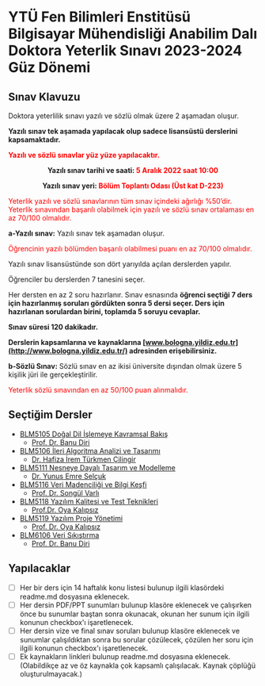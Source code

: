 # YTÜ Fen Bilimleri Enstitüsü Bilgisayar Mühendisliği Anabilim Dalı Doktora Yeterlik Sınavı 2023-2024 Güz Dönemi

## Sınav Klavuzu

Doktora yeterlilik sınavı yazılı ve sözlü olmak üzere 2 aşamadan oluşur.

**Yazılı sınav tek aşamada yapılacak olup sadece lisansüstü derslerini kapsamaktadır.**

**<span style="color: red;">Yazılı ve sözlü sınavlar yüz yüze yapılacaktır.</span>**

<center>

**Yazılı sınav tarihi ve saati: <span style="color: red;">5 Aralık 2022 saat 10:00</span>**

**Yazılı sınav yeri: <span style="color: red;">Bölüm Toplantı Odası (Üst kat D-223)</span>**

</center>

<span style="color: red;">Yeterlik yazılı ve sözlü sınavlarının tüm sınav içindeki ağırlığı %50’dir. Yeterlik sınavından başarılı olabilmek için yazılı ve sözlü sınav ortalaması en az 70/100 olmalıdır.</span>

**a-Yazılı sınav:** Yazılı sınav tek aşamadan oluşur.

<span style="color: red;">Öğrencinin yazılı bölümden başarılı olabilmesi puanı en az 70/100 olmalıdır.</span>

Yazılı sınav lisansüstünde son dört yarıyılda açılan derslerden yapılır.

Öğrenciler bu derslerden 7 tanesini seçer.

Her dersten en az 2 soru hazırlanır. Sınav esnasında **öğrenci seçtiği 7 ders için hazırlanmış soruları gördükten sonra 5 dersi seçer. Ders için hazırlanan sorulardan birini, toplamda 5 soruyu cevaplar.**

**Sınav süresi 120 dakikadır.**

**Derslerin kapsamlarına ve kaynaklarına [www.bologna.yildiz.edu.tr](http://www.bologna.yildiz.edu.tr/) adresinden erişebilirsiniz.**

**b-Sözlü Sınav:** Sözlü sınav en az ikisi üniversite dışından olmak üzere 5 kişilik jüri ile gerçekleştirilir.

<span style="color: red;">Yeterlik sözlü sınavından en az 50/100 puan alınmalıdır.</span>

## Seçtiğim Dersler

- [BLM5105 Doğal Dil İşlemeye Kavramsal Bakış](BLM5105_Dogal_Dil_Islemeye_Kavramsal_Bakis)
  - [Prof. Dr. Banu Diri](https://avesis.yildiz.edu.tr/diri/documents)
- [BLM5106 İleri Algoritma Analizi ve Tasarımı](BLM5106_Ileri_Algoritma_Analizi_ve_Tasarimi)
  - [Dr. Hafiza İrem Türkmen Çilingir](https://avesis.yildiz.edu.tr/irem/documents)
- [BLM5111 Nesneye Dayalı Tasarım ve Modelleme](BLM5111_Nesneye_Dayali_Tasarim_ve_Modelleme)
  - [Dr. Yunus Emre Selçuk](https://avesis.yildiz.edu.tr/yselcuk/dokumanlar)
- [BLM5116 Veri Madenciliği ve Bilgi Keşfi](BLM5116_Veri_Madenciligi_ve_Bilgi_Kesfi)
  - [Prof. Dr. Songül Varlı](https://avesis.yildiz.edu.tr/svarli/documents)
- [BLM5118 Yazılım Kalitesi ve Test Teknikleri](BLM5118_Yazilim_Kalitesi_ve_Test_Teknikleri)
  - [Prof.Dr. Oya Kalıpsız](https://avesis.yildiz.edu.tr/kalipsiz/documents)
- [BLM5119 Yazılım Proje Yönetimi](BLM5119_Yazilim_Proje_Yonetimi)
  - [Prof. Dr. Oya Kalıpsız](https://avesis.yildiz.edu.tr/kalipsiz/documents)
- [BLM6106 Veri Sıkıştırma](BLM6106_Veri_Sikistirma)
  - [Prof. Dr. Banu Diri](https://avesis.yildiz.edu.tr/diri/documents)

## Yapılacaklar

- [ ] Her bir ders için 14 haftalık konu listesi bulunup ilgili klasördeki readme.md dosyasına eklenecek.
- [ ] Her dersin PDF/PPT sunumları bulunup klasöre eklenecek ve çalışırken önce bu sunumlar baştan sonra okunacak, okunan her sunum için ilgili konunun checkbox'ı işaretlenecek.
- [ ] Her dersin vize ve final sınav soruları bulunup klasöre eklenecek ve sunumlar çalışıldıktan sonra bu sorular çözülecek, çözülen her soru için ilgili konunun checkbox'ı işaretlenecek.
- [ ] Ek kaynakların linkleri bulunup readme.md dosyasına eklenecek. (Olabildikçe az ve öz kaynakla çok kapsamlı çalışılacak. Kaynak çöplüğü oluşturulmayacak.)
